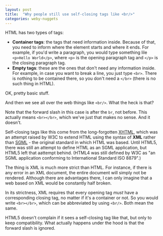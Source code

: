 ```yaml
---
layout: post
title:  "Why people still use self-closing tags like <br/>"
categories: weby-nuggets
---
```


HTML has two types of tags: 
- **Container tags**: the tags that need information inside. Because of that, you need to inform where the element starts and where it ends. For example, if you'd write a paragraph, you would type something lile `<p>Hello World</p>`, where `<p>` is the opening paragraph tag and `</p>` is the closing paragraph tag.  
- **Empty tags**: these are the ones that don't need any information inside. For example, in case you want to break a line, you just type `<br>`. There is nothing to be contained there, so you don't need a `</br>` (there is no such thing in HTML).

OK, pretty basic stuff.

And then we see all over the web things like `<br/>`. What the heck is that?

Note that the forward slash in this case is after the `br`, not before. This actually means `<br></br>`, which we've just that makes no sense. And it doesn't.

Self-closing tags like this come from the long-forgotten [XHTML](https://www.w3.org/TR/xhtml1/), which was an attempt raised by W3C to extend HTML using the syntax of **XML** rather than [SGML](https://en.wikipedia.org/wiki/Standard_Generalized_Markup_Language) - the original standard in which HTML was based. Until HTML5, there was still an attempt to define HTML as an SGML application, but HTML5 left that aattempt behind. (HTML4 was still defined by W3C as "an SGML application conforming to International Standard ISO 8879".)

The thing is XML is much more strict than HTML. For instance, if there is any error in an XML document, the entire document will simply not be rendered. Although there are advantages there, I can only imagine that a web based on XML would be constantly half broken. 

In its strictness, XML requires that every opening tag _must_ have a corresponding closing tag, no matter if it's a container or not. So you would write `<br></br>`, which can be abbreviated by using `<br/>`. Both mean the same.

HTML5 doesn't complain if it sees a self-closing tag like that, but only to keep compatibility. What actually happens under the hood is that the forward slash is ignored.